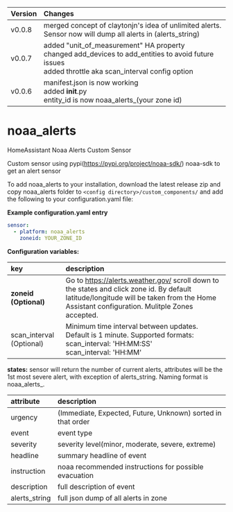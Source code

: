 Version | Changes
:--- | :---
v0.0.8 | merged concept of claytonjn's idea of unlimited alerts. Sensor now will dump all alerts in (alerts_string)
v0.0.7 | added "unit_of_measurement" HA property<br>changed add_devices to add_entities to avoid future issues<br>added throttle aka scan_interval config option
v0.0.6 | manifest.json is now working<br>added __init__.py<br>entity_id is now noaa_alerts_(your zone id)

# noaa_alerts
HomeAssistant Noaa Alerts Custom Sensor

Custom sensor using pypi(https://pypi.org/project/noaa-sdk/) noaa-sdk to get an alert sensor

To add noaa_alerts to your installation, download the latest release zip and copy noaa_alerts folder to `<config directory>/custom_components/` and add the following to your configuration.yaml file:

**Example configuration.yaml entry**
```yaml
sensor:
  - platform: noaa_alerts
    zoneid: YOUR_ZONE_ID
```
**Configuration variables:**  

key | description  
:--- | :---  
**zoneid (Optional)** | Go to https://alerts.weather.gov/ scroll down to the states and click zone id. By default latitude/longitude will be taken from the Home Assistant configuration. Mulitple Zones accepted. 
scan_interval (Optional) |  Minimum time interval between updates. Default is 1 minute. Supported formats:<br>scan_interval: 'HH:MM:SS'<br>scan_interval: 'HH:MM'


**states:** sensor will return the number of current alerts, attributes will be the 1st most severe alert, with exception of alerts_string. Naming format is noaa_alerts_<your zoneid here>.

attribute | description  
:--- | :---  
urgency | (Immediate, Expected, Future, Unknown) sorted in that order
event | event type
severity | severity level(minor, moderate, severe, extreme)
headline | summary headline of event
instruction | noaa recommended instructions for possible evacuation
description | full description of event
alerts_string | full json dump of all alerts in zone
